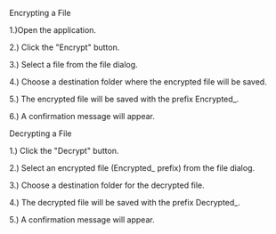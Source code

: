 
Encrypting a File

1.)Open the application.

2.) Click the "Encrypt" button.

3.) Select a file from the file dialog.

4.) Choose a destination folder where the encrypted file will be saved.

5.) The encrypted file will be saved with the prefix Encrypted_.

6.) A confirmation message will appear.



Decrypting a File

1.) Click the "Decrypt" button.

2.) Select an encrypted file (Encrypted_ prefix) from the file dialog.

3.) Choose a destination folder for the decrypted file.

4.) The decrypted file will be saved with the prefix Decrypted_.

5.) A confirmation message will appear.
